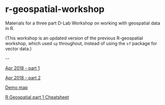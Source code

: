 # r-geospatial-workshop

Materials for a three part D-Lab Workshop on working with geospatial data in R.

(This workshop is an updated version of the previous R-geospatial workshop,
which used `sp` throughout, instead of using the `sf` package for vector data.)

--

[Apr 2018 - part 1](https://dlab-geo.github.io/r-geospatial-workshop/r-geospatial-workshop-pt1-tutorial.html)

[Apr 2018 - part 2](https://dlab-geo.github.io/r-geospatial-workshop/r-geospatial-workshop-pt2-tutorial.html)

[Demo map](https://dlab-geo.github.io/r-geospatial-workshop/sf_properties.html)

[R Geospatial part 1 Cheatsheet](https://dlab-geo.github.io/r-geospatial-workshop/r-geospatial-cheatsheet.html)


